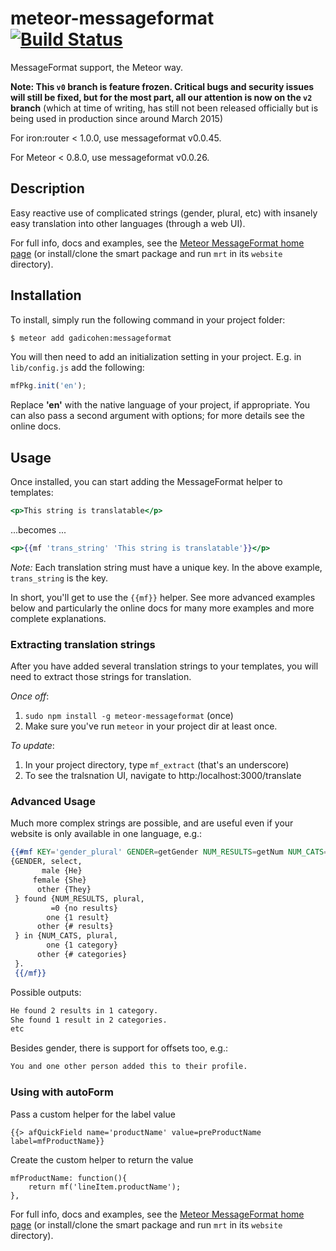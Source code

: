 # meteor-messageformat [![Build Status](https://api.travis-ci.org/gadicc/meteor-messageformat.svg?branch=master)](https://travis-ci.org/gadicc/meteor-messageformat)

MessageFormat support, the Meteor way.

**Note: This `v0` branch is feature frozen.  Critical bugs and security issues
will still be fixed, but for the most part, all our attention is now on the
`v2` branch** (which at time of writing, has still not been released officially
but is being used in production since around March 2015)

For iron:router < 1.0.0, use messageformat v0.0.45.

For Meteor < 0.8.0, use messageformat v0.0.26.

## Description

Easy reactive use of complicated strings (gender, plural, etc) with insanely
easy translation into other languages (through a web UI).

For full info, docs and examples, see the
[Meteor MessageFormat home page](http://messageformat.meteor.com/)
(or install/clone the smart package and run `mrt` in its `website` directory).

## Installation

To install, simply run the following command in your project folder:

```bash
$ meteor add gadicohen:messageformat
```

You will then need to add an initialization setting in your project. E.g. in `lib/config.js` add the following:

```js
mfPkg.init('en');
```
Replace **'en'** with the native language of your project, if appropriate.  You
can also pass a second argument with options; for more details see the online
docs.

## Usage

Once installed, you can start adding the MessageFormat helper to templates:

```handlebars
<p>This string is translatable</p>
```

...becomes ...

```handlebars
<p>{{mf 'trans_string' 'This string is translatable'}}</p>
```

*Note:* Each translation string must have a unique key. In the above example,
`trans_string` is the key.

In short, you'll get to use the `{{mf}}` helper.  See more advanced examples
below and particularly the online docs for many more examples and more
complete explanations.

### Extracting translation strings

After you have added several translation strings to your templates, you will
need to extract those strings for translation.

*Once off*:

1. `sudo npm install -g meteor-messageformat` (once)
1. Make sure you've run `meteor` in your project dir at least once.

*To update*:

1. In your project directory, type `mf_extract` (that's an underscore)
1. To see the tralsnation UI, navigate to http:/localhost:3000/translate

### Advanced Usage

Much more complex strings are possible, and are useful even if your
website is only available in one language, e.g.:

```handlebars
{{#mf KEY='gender_plural' GENDER=getGender NUM_RESULTS=getNum NUM_CATS=getNum2}}
{GENDER, select,
       male {He}
     female {She}
      other {They}
 } found {NUM_RESULTS, plural,
         =0 {no results}
        one {1 result}
      other {# results}
 } in {NUM_CATS, plural,
        one {1 category}
      other {# categories}
 }.
 {{/mf}}
 ```

 Possible outputs:

 ```html
 He found 2 results in 1 category.
 She found 1 result in 2 categories.
 etc
 ```

 Besides gender, there is support for offsets too, e.g.:

 ```html
 You and one other person added this to their profile.
 ```

### Using with autoForm

Pass a custom helper for the label value

    {{> afQuickField name='productName' value=preProductName label=mfProductName}} 
    
Create the custom helper to return the value

    mfProductName: function(){
        return mf('lineItem.productName');
    },
  
For full info, docs and examples, see the
[Meteor MessageFormat home page](http://messageformat.meteor.com/)
(or install/clone the smart package and run `mrt` in its `website` directory).
